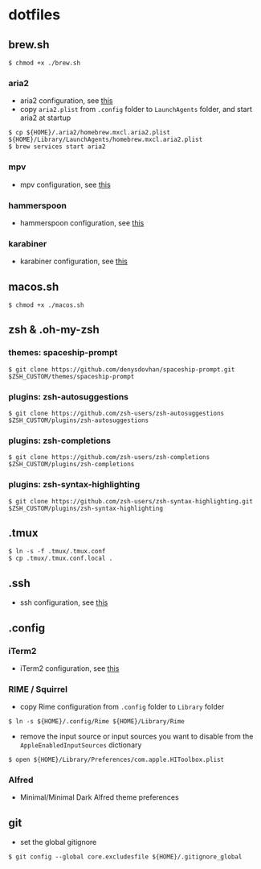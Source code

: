 # dotfiles
 
## brew.sh

```
$ chmod +x ./brew.sh
```

### aria2

- aria2 configuration, see [this](https://github.com/ZhenpengWu/dotfiles/tree/master/.aria2)
- copy `aria2.plist` from `.config` folder to `LaunchAgents` folder, and start aria2 at startup

```
$ cp ${HOME}/.aria2/homebrew.mxcl.aria2.plist ${HOME}/Library/LaunchAgents/homebrew.mxcl.aria2.plist
$ brew services start aria2
```

### mpv

- mpv configuration, see [this](https://github.com/ZhenpengWu/mpv-config)

### hammerspoon

- hammerspoon configuration, see [this](https://github.com/ZhenpengWu/dotfiles/tree/master/.hammerspoon)

### karabiner

- karabiner configuration, see [this](https://github.com/ZhenpengWu/dotfiles/tree/master/.config/karabiner)

## macos.sh

```
$ chmod +x ./macos.sh
```

## zsh & .oh-my-zsh

### themes: spaceship-prompt

```
$ git clone https://github.com/denysdovhan/spaceship-prompt.git $ZSH_CUSTOM/themes/spaceship-prompt
```

### plugins: zsh-autosuggestions

```
$ git clone https://github.com/zsh-users/zsh-autosuggestions $ZSH_CUSTOM/plugins/zsh-autosuggestions
```

### plugins: zsh-completions

```
$ git clone https://github.com/zsh-users/zsh-completions $ZSH_CUSTOM/plugins/zsh-completions
```

### plugins: zsh-syntax-highlighting

```
$ git clone https://github.com/zsh-users/zsh-syntax-highlighting.git $ZSH_CUSTOM/plugins/zsh-syntax-highlighting
```

## .tmux

```
$ ln -s -f .tmux/.tmux.conf
$ cp .tmux/.tmux.conf.local .
```

## .ssh

- ssh configuration, see [this](https://github.com/ZhenpengWu/dotfiles/tree/master/.ssh)

## .config

### iTerm2

- iTerm2 configuration, see [this](https://github.com/ZhenpengWu/dotfiles/tree/master/.config/iterm2)

### RIME / Squirrel

- copy Rime configuration from `.config` folder to `Library` folder

```
$ ln -s ${HOME}/.config/Rime ${HOME}/Library/Rime
```

- remove the input source or input sources you want to disable from the `AppleEnabledInputSources` dictionary

```
$ open ${HOME}/Library/Preferences/com.apple.HIToolbox.plist
```

### Alfred

- Minimal/Minimal Dark Alfred theme preferences

## git

- set the global gitignore

```
$ git config --global core.excludesfile ${HOME}/.gitignore_global
```
